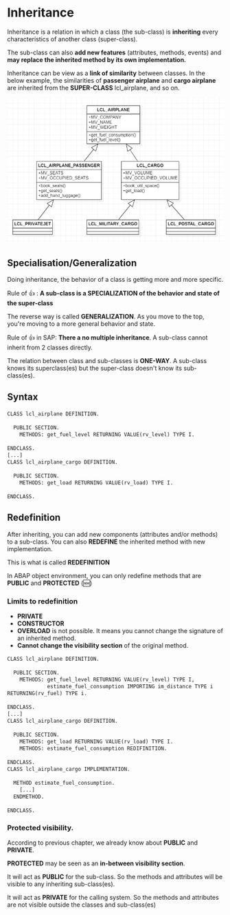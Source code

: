 

# Inheritance

Inheritance is a relation in which a class (the sub-class) is **inheriting** every characteristics of another class (super-class). 

The sub-class can also **add new features** (attributes, methods, events) and **may replace the inherited method by its own implementation.**

Inheritance can be view as a **link of similarity** between classes. In the below example, the similarities of **passenger airplane** and **cargo airplane** are inherited from the **SUPER-CLASS** lcl_airplane, and so on.

![Inheritance](../img/inheritance.PNG)

## Specialisation/Generalization

Doing inheritance, the behavior of a class is getting more and more specific.

Rule of :thumbsup: : **A sub-class is a SPECIALIZATION of the behavior and state of the super-class**

The reverse way is called **GENERALIZATION**. As you move to the top, you're moving to a more general behavior and state.

Rule of :thumbsup: in SAP: **There a no multiple inheritance**. A sub-class cannot inherit from 2 classes directly.

The relation between class and sub-classes is **ONE-WAY**. A sub-class knows its superclass(es) but the super-class doesn't know its sub-class(es).

## Syntax

```
CLASS lcl_airplane DEFINITION.

  PUBLIC SECTION.
    METHODS: get_fuel_level RETURNING VALUE(rv_level) TYPE I.
    
ENDCLASS.
[...]
CLASS lcl_airplane_cargo DEFINITION.

  PUBLIC SECTION.
    METHODS: get_load RETURNING VALUE(rv_load) TYPE I.
    
ENDCLASS.
```

## Redefinition

After inheriting, you can add new components (attributes and/or methods) to a sub-class. You can also **REDEFINE** the inherited method with new implementation.

This is what is called **REDEFINITION**

In ABAP object environment, you can only redefine methods that are **PUBLIC** and **PROTECTED** (:new:)

### Limits to redefinition
- **PRIVATE**
- **CONSTRUCTOR**
- **OVERLOAD** is not possible. It means you cannot change the signature of an inherited method.
- **Cannot change the visibility section** of the original method.

```
CLASS lcl_airplane DEFINITION.

  PUBLIC SECTION.
    METHODS: get_fuel_level RETURNING VALUE(rv_level) TYPE I,
             estimate_fuel_consumption IMPORTING im_distance TYPE i RETURNING(rv_fuel) TYPE i.
    
ENDCLASS.
[...]
CLASS lcl_airplane_cargo DEFINITION.

  PUBLIC SECTION.
    METHODS: get_load RETURNING VALUE(rv_load) TYPE I.
    METHODS: estimate_fuel_consumption REDIFINITION.
    
ENDCLASS.
CLASS lcl_airplane_cargo IMPLEMENTATION.

  METHOD estimate_fuel_consumption.
    [...]
  ENDMETHOD.

ENDCLASS.
```

### Protected visibility.

According to previous chapter, we already know about **PUBLIC** and **PRIVATE**. 

**PROTECTED** may be seen as an **in-between visibility section**.

It will act as **PUBLIC** for the sub-class. So the methods and attributes will be visible to any inheriting sub-class(es).

It will act as **PRIVATE** for the calling system. So the methods and attributes are not visible outside the classes and sub-class(es)
